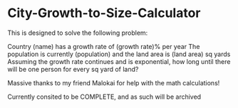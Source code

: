 # City-Growth-to-Size-Calculator


This is designed to solve the following problem:

Country (name) has a growth rate of (growth rate)% per year
The population is currently (population) and the land area is (land area) sq yards
Assuming the growth rate continues and is exponential, how long until there will be one person for every sq yard of land?

Massive thanks to my friend Malokai for help with the math calculations!

Currently consited to be COMPLETE, and as such will be archived
